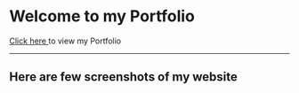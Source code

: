 # Welcome to my Portfolio

<a href = "https://lnd.talentsprint.com/~rushali/"> Click here </a> to view my Portfolio

<hr>

## Here are few screenshots of my website
